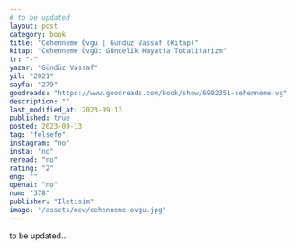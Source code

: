 ```yaml
---
# to be updated
layout: post
category: book
title: "Cehenneme Övgü | Gündüz Vassaf (Kitap)"
kitap: "Cehenneme Övgü: Gündelik Hayatta Totalitarizm"
tr: "-"
yazar: "Gündüz Vassaf"
yil: "2021"
sayfa: "279"
goodreads: "https://www.goodreads.com/book/show/6902351-cehenneme-vg"
description: ""
last_modified_at: 2023-09-13
published: true
posted: 2023-09-13
tag: "felsefe"
instagram: "no"
insta: "no"
reread: "no"
rating: "2"
eng: ""
openai: "no"
num: "378"
publisher: "Iletisim"
image: "/assets/new/cehenneme-ovgu.jpg"
---
```


to be updated...

